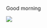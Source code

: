 Good morning

<a href="https://github.com/m-jovanovic">
  <img src="https://github-readme-stats.vercel.app/api?username=OnkelMato&count_private=true&show_icons=true" />
</a>
